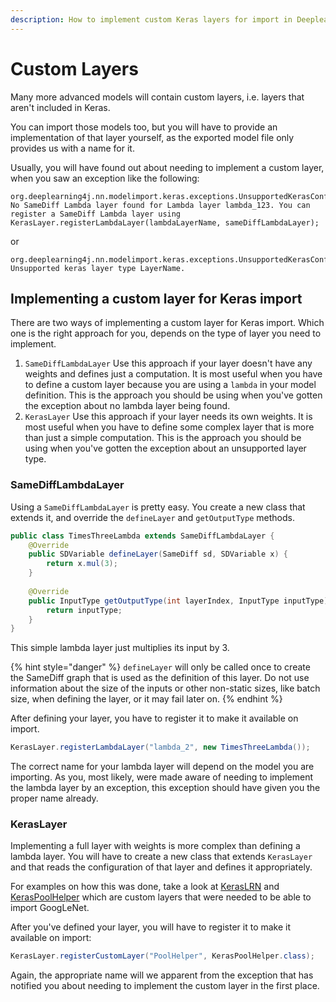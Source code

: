 ```yaml
---
description: How to implement custom Keras layers for import in Deeplearning4J.
---
```


# Custom Layers

Many more advanced models will contain custom layers, i.e. layers that aren't included in Keras. 

You can import those models too, but you will have to provide an implementation of that layer yourself, as the exported model file only provides us with a name for it. 

Usually, you will have found out about needing to implement a custom layer, when you saw an exception like the following:

```text
org.deeplearning4j.nn.modelimport.keras.exceptions.UnsupportedKerasConfigurationException:
No SameDiff Lambda layer found for Lambda layer lambda_123. You can register a SameDiff Lambda layer using 
KerasLayer.registerLambdaLayer(lambdaLayerName, sameDiffLambdaLayer);
```

or

```text
org.deeplearning4j.nn.modelimport.keras.exceptions.UnsupportedKerasConfigurationException: 
Unsupported keras layer type LayerName.
```

## Implementing a custom layer for Keras import

There are two ways of implementing a custom layer for Keras import. Which one is the right approach for you, depends on the type of layer you need to implement.

1. `SameDiffLambdaLayer` Use this approach if your layer doesn't have any weights and defines just a computation. It is most useful when you have to define a custom layer because you are using a `lambda` in your model definition.   This is the approach you should be using when you've gotten the exception about no lambda layer being found. 
2. `KerasLayer` Use this approach if your layer needs its own weights. It is most useful when you have to define some complex layer that is more than just a simple computation.  This is the approach you should be using when you've gotten the exception about an unsupported layer type. 

### SameDiffLambdaLayer

Using a `SameDiffLambdaLayer` is pretty easy. You create a new class that extends it, and override the `defineLayer` and `getOutputType` methods.

```java
public class TimesThreeLambda extends SameDiffLambdaLayer {
    @Override
    public SDVariable defineLayer(SameDiff sd, SDVariable x) { 
        return x.mul(3); 
    }
    
    @Override
    public InputType getOutputType(int layerIndex, InputType inputType) {
        return inputType; 
    }
}
```

This simple lambda layer just multiplies its input by 3. 

{% hint style="danger" %}
`defineLayer` will only be called once to create the SameDiff graph that is used as the definition of this layer. Do not use information about the size of the inputs or other non-static sizes, like batch size, when defining the layer, or it may fail later on.
{% endhint %}

After defining your layer, you have to register it to make it available on import.

```java
KerasLayer.registerLambdaLayer("lambda_2", new TimesThreeLambda());
```

The correct name for your lambda layer will depend on the model you are importing. As you, most likely, were made aware of needing to implement the lambda layer by an exception, this exception should have given you the proper name already.

### KerasLayer

Implementing a full layer with weights is more complex than defining a lambda layer. You will have to create a new class that extends `KerasLayer` and that reads the configuration of that layer and defines it appropriately.

For examples on how this was done, take a look at [KerasLRN](https://github.com/eclipse/deeplearning4j/blob/master/deeplearning4j/deeplearning4j-modelimport/src/main/java/org/deeplearning4j/nn/modelimport/keras/layers/custom/KerasLRN.java) and [KerasPoolHelper](https://github.com/eclipse/deeplearning4j/blob/master/deeplearning4j/deeplearning4j-modelimport/src/main/java/org/deeplearning4j/nn/modelimport/keras/layers/custom/KerasPoolHelper.java) which are custom layers that were needed to be able to import GoogLeNet. 

After you've defined your layer, you will have to register it to make it available on import:

```java
KerasLayer.registerCustomLayer("PoolHelper", KerasPoolHelper.class);
```

Again, the appropriate name will we apparent from the exception that has notified you about needing to implement the custom layer in the first place.

